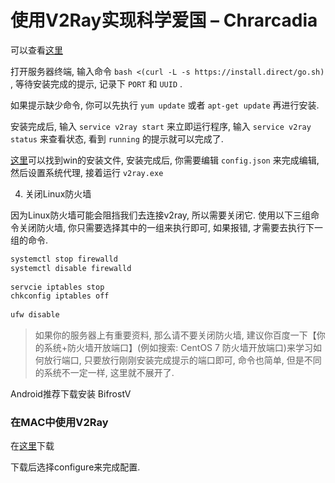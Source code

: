 # 使用V2Ray实现科学爱国 – Chrarcadia

可以查看[这里](https://www.codercto.com/a/22204.html)

打开服务器终端, 输入命令 `bash <(curl -L -s https://install.direct/go.sh)` , 等待安装完成的提示, 记录下 `PORT` 和 `UUID` . 

如果提示缺少命令, 你可以先执行 `yum update` 或者 `apt-get update` 再进行安装. 

安装完成后, 输入 `service v2ray start` 来立即运行程序, 输入 `service v2ray status` 来查看状态, 看到 `running` 的提示就可以完成了. 

[这里](https://github.com/v2ray/v2ray-core/releases)可以找到win的安装文件, 安装完成后, 你需要编辑 `config.json` 来完成编辑, 然后设置系统代理, 接着运行 `v2ray.exe` 

4. 关闭Linux防火墙

因为Linux防火墙可能会阻挡我们去连接v2ray, 所以需要关闭它. 使用以下三组命令关闭防火墙, 你只需要选择其中的一组来执行即可, 如果报错, 才需要去执行下一组的命令. 

``` bash
systemctl stop firewalld
systemctl disable firewalld
 
servcie iptables stop
chkconfig iptables off
 
ufw disable
```

> 如果你的服务器上有重要资料, 那么请不要关闭防火墙, 建议你百度一下【你的系统+防火墙开放端口】(例如搜索: CentOS 7 防火墙开放端口)来学习如何放行端口, 只要放行刚刚安装完成提示的端口即可, 命令也简单, 但是不同的系统不一定一样, 这里就不展开了. 

Android推荐下载安装 BifrostV 

### 在MAC中使用V2Ray

在[这里](https://github.com/Cenmrev/V2RayX/releases)下载

下载后选择configure来完成配置. 

